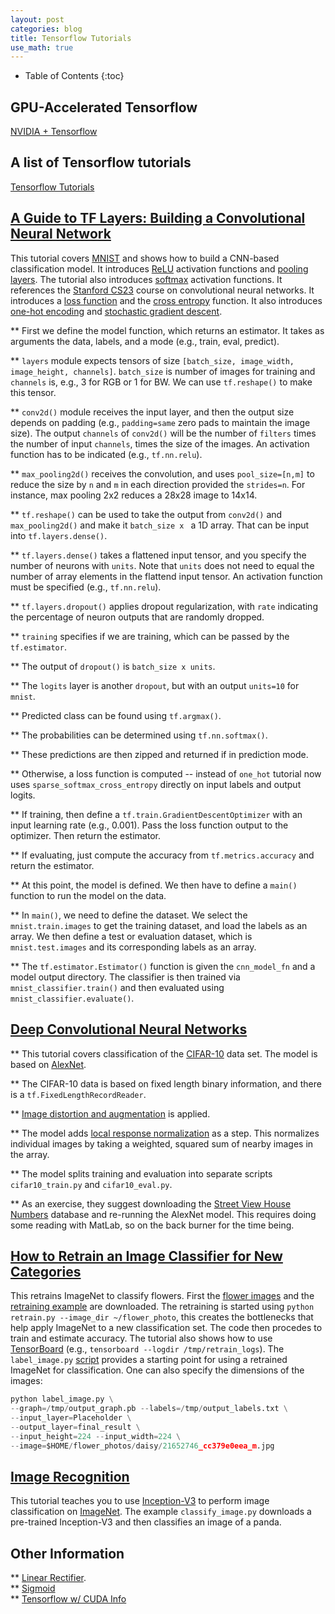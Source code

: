 ```yaml
---
layout: post
categories: blog
title: Tensorflow Tutorials
use_math: true
---
```


* Table of Contents
{:toc}

## GPU-Accelerated Tensorflow

[NVIDIA + Tensorflow](https://www.nvidia.com/en-us/data-center/gpu-accelerated-applications/tensorflow/)

## A list of Tensorflow tutorials

[Tensorflow Tutorials](https://www.tensorflow.org/tutorials)  

## [A Guide to TF Layers: Building a Convolutional Neural Network](https://www.tensorflow.org/tutorials/layers)  

This tutorial covers [MNIST](http://yann.lecun.com/exdb/mnist) and shows how to build a CNN-based classification model. It introduces [ReLU](https://en.wikipedia.org/wiki/Rectifier_(neural_networks)) activation functions and [pooling layers](https://en.wikipedia.org/wiki/Convolutional_neural_network#Pooling_layer). The tutorial also introduces [softmax](https://en.wikipedia.org/wiki/Softmax_function) activation functions. It references the [Stanford CS23](https://cs231n.github.io/convolutional-networks) course on convolutional neural networks. It introduces a [loss function](https://en.wikipedia.org/wiki/Loss_function) and the [cross entropy](https://en.wikipedia.org/wiki/Cross_entropy) function. It also introduces [one-hot encoding](https://www.quora.com/What-is-one-hot-encoding-and-when-is-it-used-in-data-science) and [stochastic gradient descent](https://en.wikipedia.org/wiki/Stochastic_gradient_descent).

** First we define the model function, which returns an estimator.  It takes as arguments the data, labels, and a mode (e.g., train, eval, predict).

** `layers` module expects tensors of size `[batch_size, image_width, image_height, channels]`. `batch_size` is number of images for training and `channels` is, e.g., 3 for RGB or 1 for BW. We can use `tf.reshape()` to make this tensor.

** `conv2d()` module receives the input layer, and then the output size depends on padding (e.g., `padding=same` zero pads to maintain the image size). The output `channels` of `conv2d()` will be the number of `filters` times the number of input `channels`, times the size of the images. An activation function has to be indicated (e.g., `tf.nn.relu`).

** `max_pooling2d()` receives the convolution, and uses `pool_size=[n,m]` to reduce the size by `n` and `m` in each direction provided the `strides=n`. For instance, max pooling 2x2 reduces a 28x28 image to 14x14.

** `tf.reshape()` can be used to take the output from `conv2d()` and `max_pooling2d()` and make it `batch_size x ` a 1D array. That
can be input into `tf.layers.dense()`.

** `tf.layers.dense()` takes a flattened input tensor, and you specify the number of neurons with `units`. Note that `units` does not need to equal the number of array elements in the flattend input tensor. An activation function must be specified (e.g., `tf.nn.relu`).

** `tf.layers.dropout()` applies dropout regularization, with `rate` indicating the percentage of neuron outputs that are randomly dropped.

** `training` specifies if we are training, which can be passed by the `tf.estimator`.

** The output of `dropout()` is `batch_size x units`.

** The `logits` layer is another `dropout`, but with an output `units=10` for `mnist`.

** Predicted class can be found using `tf.argmax()`.

** The probabilities can be determined using `tf.nn.softmax()`.

** These predictions are then zipped and returned if in prediction mode.

** Otherwise, a loss function is computed -- instead of `one_hot` tutorial now uses `sparse_softmax_cross_entropy` directly on input labels and output logits.

** If training, then define a `tf.train.GradientDescentOptimizer` with an input learning rate (e.g., 0.001). Pass the loss function output to the optimizer. Then return the estimator.

** If evaluating, just compute the accuracy from `tf.metrics.accuracy` and return the estimator.

** At this point, the model is defined.  We then have to define a `main()` function to run the model on the data.

** In `main()`, we need to define the dataset.  We select the `mnist.train.images` to get the training dataset, and load the labels as an array.  We then define a test or evaluation dataset, which is `mnist.test.images` and its corresponding labels as an array.

** The `tf.estimator.Estimator()` function is given the `cnn_model_fn` and a model output directory.  The classifier is then trained via `mnist_classifier.train()` and then evaluated using `mnist_classifier.evaluate()`.

## [Deep Convolutional Neural Networks](https://www.tensorflow.org/tutorials/deep_cnn)  

** This tutorial covers classification of the [CIFAR-10](https://www.cs.toronto.edu/~kriz/cifar.html) data set.  The model is based on [AlexNet](https://papers.nips.cc/paper/4824-imagenet-classification-with-deep-convolutional-neural-networks.pdf).

** The CIFAR-10 data is based on fixed length binary information, and there is a `tf.FixedLengthRecordReader`.

** [Image distortion and augmentation](https://www.tensorflow.org/api_guides/python/image) is applied.

** The model adds [local response normalization](https://www.tensorflow.org/api_docs/python/tf/nn/local_response_normalization) as a step. This normalizes individual images by taking a weighted, squared sum of nearby images in the array.

** The model splits training and evaluation into separate scripts `cifar10_train.py` and `cifar10_eval.py`.

** As an exercise, they suggest downloading the [Street View House Numbers](http://ufldl.stanford.edu/housenumbers/) database and re-running the AlexNet model. This requires doing some reading with MatLab, so on the back burner for the time being.

## [How to Retrain an Image Classifier for New Categories](https://www.tensorflow.org/tutorials/image_retraining)  

This retrains ImageNet to classify flowers.  First the [flower images](http://download.tensorflow.org/example_images/flower_photos.tgz) and the [retraining example](https://github.com/tensorflow/hub/raw/r0.1/examples/image_retraining/retrain.py) are downloaded.  The retraining is started using `python retrain.py --image_dir ~/flower_photo`, this creates the bottlenecks that help apply ImageNet to a new classification set.  The code then procedes to train and estimate accuracy.  The tutorial also shows how to use [TensorBoard](https://github.com/tensorflow/tensorboard) (e.g., `tensorboard --logdir /tmp/retrain_logs`).  The `label_image.py` [script](https://github.com/tensorflow/tensorflow/raw/master/tensorflow/examples/label_image/label_image.py) provides a starting point for using a retrained ImageNet for classification. One can also specify the dimensions of the images:

```python
python label_image.py \
--graph=/tmp/output_graph.pb --labels=/tmp/output_labels.txt \
--input_layer=Placeholder \
--output_layer=final_result \
--input_height=224 --input_width=224 \
--image=$HOME/flower_photos/daisy/21652746_cc379e0eea_m.jpg
```

## [Image Recognition](https://www.tensorflow.org/tutorials/image_recognition)  

This tutorial teaches you to use [Inception-V3](https://arxiv.org/abs/1512.00567) to perform image classification on [ImageNet](http://image-net.org/). The example `classify_image.py` downloads a pre-trained Inception-V3 and then classifies an image of a panda.

## Other Information
** [Linear Rectifier](https://en.wikipedia.org/wiki/Rectifier_(neural_networks)).  
** [Sigmoid](https://en.wikipedia.org/wiki/Sigmoid_function)  
** [Tensorflow w/ CUDA Info](https://www.nvidia.com/en-us/data-center/gpu-accelerated-applications/tensorflow/)
